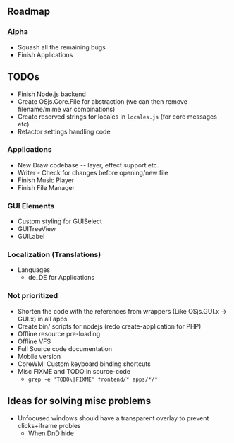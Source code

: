 
## Roadmap

### Alpha
* Squash all the remaining bugs
* Finish Applications

## TODOs
* Finish Node.js backend
* Create OSjs.Core.File for abstraction (we can then remove filename/mime var combinations)
* Create reserved strings for locales in `locales.js` (for core messages etc)
* Refactor settings handling code

### Applications
* New Draw codebase -- layer, effect support etc.
* Writer - Check for changes before opening/new file
* Finish Music Player
* Finish File Manager

### GUI Elements
* Custom styling for GUISelect
* GUITreeView
* GUILabel

### Localization (Translations)
* Languages
  - de_DE for Applications

### Not prioritized
* Shorten the code with the references from wrappers (Like OSjs.GUI.x -> GUI.x) in all apps
* Create bin/ scripts for nodejs (redo create-application for PHP)
* Offline resource pre-loading
* Offline VFS
* Full Source code documentation
* Mobile version
* CoreWM: Custom keyboard binding shortcuts
* Misc FIXME and TODO in source-code
  - `grep -e 'TODO\|FIXME' frontend/* apps/*/*`

## Ideas for solving misc problems
* Unfocused windows should have a transparent overlay to prevent clicks+iframe probles
  * When DnD hide
